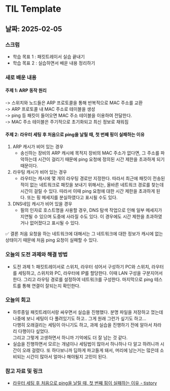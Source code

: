 # TIL Template

## 날짜: 2025-02-05

### 스크럼

- 학습 목표 1 : 패킷트레이서 실습 끝내기
- 학습 목표 2 : 실습하면서 배운 내용 정리하기

### 새로 배운 내용

#### 주제 1: ARP 동작 원리

-> 스위치와 노드들은 ARP 프로토콜을 통해 반복적으로 MAC 주소를 교환<br>
-> ARP 프로토콜 내 MAC 주소로 테이블을 생성<br>
-> ping 등 패킷이 들어오면 MAC 주소 테이블을 이용하여 전달한다.<br>
-> MAC 주소 테이블은 주기적으로 초기화되고 최신 정보로 채워짐<br>

#### 주제 2: 라우터 세팅 후 처음으로 ping을 날릴 때, 첫 번째 핑이 실패하는 이유

1. ARP 캐시가 비어 있는 경우
   - 송신하는 장비의 ARP 캐시에 목적지 장비의 MAC 주소가 없다면, 그 주소를 파악하는데 시간이 걸리기 때문에 ping 요청에 정의된 시간 제한을 초과하게 되기 때문이다.
2. 라우팅 캐시가 비어 있는 경우
   - 라우터는 캐시에 몇 개의 라우팅 경로만 지정한다. 따라서 최근에 패킷이 전송된 적이 없는 네트워크로 패킷을 보내기 위해서는, 올바른 네트워크 경로를 찾는데 시간이 걸릴 수 있다. 따라서 이때 ping 요청에 대한 시간 제한을 초과하게 된다. 또는 핑 메세지를 분실하였다고 표시될 수도 있다.
3. DNS네임 캐시가 비어 있을 경우
   - 필의 인자로 호스트명을 사용할 경우, DNS 탐색 작업으로 인해 일부 메세지가 지연될 수 있으며 도중에 사라질 수도 있다. 이 경우에도 시간 제한을 초과하였거나 없어졌다고 표시될 수 있다.

✅ 결론
처음 요청을 하는 네트워크에 대해서는 그 네트워크에 대한 정보가 캐시에 없는 상태이기 때문에 처음 ping 요청이 실패할 수 있다.

### 오늘의 도전 과제와 해결 방법

- 도전 과제 1: 패킷트레이서로 스위치, 라우터 섞어서 구성하기
  PC와 스위치, 라우터를 세팅하고, 스위치와 PC, 라우터에 IP를 할당한다. 이때 LAN 구성을 구분지어서 한다. 그리고 라우팅 경로를 설정하여 네트워크를 구성한다. 마지막으로 ping 테스트를 통해 연결이 잘되는지 확인한다.

### 오늘의 회고

- 하루종일 패킷트레이서랑 싸우면서 실습을 진행했다. 분명 파일을 저장하고 껐는데 나중에 보니 세팅이 다 풀려있기도 하고.. 그게 원래 그런가 싶기도 하고...<br>다행히 오래걸리는 세팅이 아니기도 하고, 과제 실습을 진행하기 전에 알아서 차라리 다행이다 싶었다.<br>그리고 그렇게 고생하면서 하니까 기억에도 더 잘 남는 것 같다.
- 실습을 진행하면서 모르는 개념이나 세팅법이 많아서 하나하나 다 알고 하려니까 시간이 오래 걸렸다. 또 하다보니까 딥하게 파고들게 돼서, 머리에 남는거는 많은데 소비되는 시간이 많아서 얼마나 해야될지 고민이 된다.

### 참고 자료 및 링크

- [라우터 세팅 후 처음으로 ping을 날릴 때, 첫 번째 핑이 실패하는 이유 - tistory](https://mindnet.tistory.com/entry/ICMP-Ping-%EC%9D%98-%EC%B2%AB%EB%B2%88%EC%A7%B8-%ED%8C%A8%ED%82%B7%EC%9D%B4-%EC%8B%A4%ED%8C%A8%ED%95%98%EB%8A%94-%EA%B2%BD%EC%9A%B0-request-time-out)
